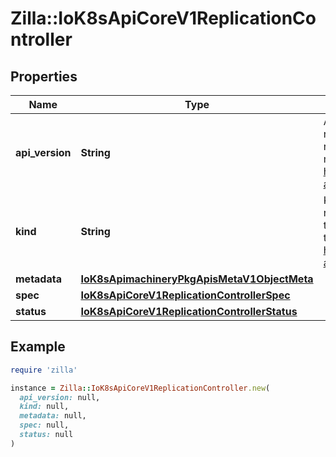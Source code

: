 # Zilla::IoK8sApiCoreV1ReplicationController

## Properties

| Name | Type | Description | Notes |
| ---- | ---- | ----------- | ----- |
| **api_version** | **String** | APIVersion defines the versioned schema of this representation of an object. Servers should convert recognized schemas to the latest internal value, and may reject unrecognized values. More info: https://git.k8s.io/community/contributors/devel/sig-architecture/api-conventions.md#resources | [optional] |
| **kind** | **String** | Kind is a string value representing the REST resource this object represents. Servers may infer this from the endpoint the client submits requests to. Cannot be updated. In CamelCase. More info: https://git.k8s.io/community/contributors/devel/sig-architecture/api-conventions.md#types-kinds | [optional] |
| **metadata** | [**IoK8sApimachineryPkgApisMetaV1ObjectMeta**](IoK8sApimachineryPkgApisMetaV1ObjectMeta.md) |  | [optional] |
| **spec** | [**IoK8sApiCoreV1ReplicationControllerSpec**](IoK8sApiCoreV1ReplicationControllerSpec.md) |  | [optional] |
| **status** | [**IoK8sApiCoreV1ReplicationControllerStatus**](IoK8sApiCoreV1ReplicationControllerStatus.md) |  | [optional] |

## Example

```ruby
require 'zilla'

instance = Zilla::IoK8sApiCoreV1ReplicationController.new(
  api_version: null,
  kind: null,
  metadata: null,
  spec: null,
  status: null
)
```

